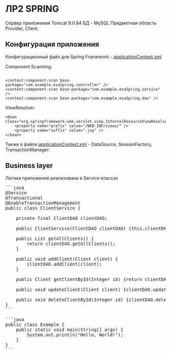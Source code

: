 # ЛР2 SPRING
Сервер приложений Tomcat 9.0.84
БД - MySQL
Предметная область Provider, Client.
## Конфигурация приложения 
Конфигурационный файл для Spring Framework - [applicationContext.xml](https://github.com/badasqi/ESA_Spring/blob/main/src/main/webapp/WEB-INF/applicationContext.xml)

Component Scanning:
```

<context:component-scan base-package="com.example.esaSpring.controller" />
<context:component-scan base-package="com.example.esaSpring.service" />
<context:component-scan base-package="com.example.esaSpring.dao" />
```
ViewResolver:
```
<bean class="org.springframework.web.servlet.view.InternalResourceViewResolver">
    <property name="prefix" value="/WEB-INF/views/" />
    <property name="suffix" value=".jsp" />
</bean>

```
Также в файле [applicationContext.xml](https://github.com/badasqi/ESA_Spring/blob/main/src/main/webapp/WEB-INF/applicationContext.xml) - DataSource, SessionFactory, TransactionManager:


## Business layer
Логика приложения реализована в Service классах
<pre>
```java
@Service
@Transactional
@EnableTransactionManagement
public class ClientService {

    private final ClientDAO clientDAO;

    public ClientService(ClientDAO clientDAO) {this.clientDAO = clientDAO;}

    public List<Client> getAllClients() {
        return clientDAO.getAllClients();
    }

    public void addClient(Client client) {
        clientDAO.addClient(client);
    }

    public Client getClientById(Integer id) {return clientDAO.getClientById(id);}

    public void updateClient(Client client) {clientDAO.updateClient(client);}

    public void deleteClientById(Integer id) {clientDAO.deleteClientById(id);}
}
```
</pre>


<pre>
```java
public class Example {
    public static void main(String[] args) {
        System.out.println("Hello, World!");
    }
}
```
</pre>
